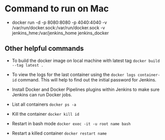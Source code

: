 # Command to run on Mac

* docker run -d -p 8080:8080 -p 4040:4040 -v /var/run/docker.sock:/var/run/docker.sock -v jenkins_hme:/var/jenkins_home jenkins_docker

## Other helpful commands

* To build the docker image on local machine with latest tag `docker build --tag latest .`

* To view the logs for the last container using the `docker logs container-id` command. This will help to find out the initial password for Jenkins.

* Install Docker and Docker Pipelines plugins within Jenkins to make sure Jenkins can run Docker jobs.

* List all containers `docker ps -a`

* Kill the container `docker kill id`

* Restart in bash mode `docker exec -it -u root name bash`

* Restart a killed container `docker restart name`

